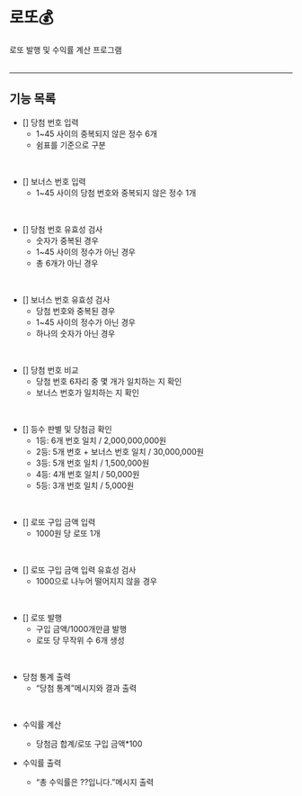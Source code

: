 # 로또💰
로또 발행 및 수익률 계산 프로그램
<br>
<br>

---
## 기능 목록
- [] 당첨 번호 입력
	- 1~45 사이의 중복되지 않은 정수 6개
	- 쉼표를 기준으로 구분
<br>

- [] 보너스 번호 입력
	- 1~45 사이의  당첨 번호와 중복되지 않은 정수 1개
<br>

- [] 당첨 번호 유효성 검사
	- 숫자가 중복된 경우
	- 1~45 사이의 정수가 아닌 경우
	- 총 6개가 아닌 경우
<br>

- [] 보너스 번호 유효성 검사
	- 당첨 번호와 중복된 경우
	- 1~45 사이의 정수가 아닌 경우
	- 하나의 숫자가 아닌 경우
<br>

- [] 당첨 번호 비교
	- 당첨 번호 6자리 중 몇 개가 일치하는 지 확인
	- 보너스 번호가 일치하는 지 확인
<br>

- [] 등수 판별 및 당첨금 확인
	- 1등: 6개 번호 일치 / 2,000,000,000원
	- 2등: 5개 번호 + 보너스 번호 일치 / 30,000,000원
	- 3등: 5개 번호 일치 / 1,500,000원
	- 4등: 4개 번호 일치 / 50,000원
	- 5등: 3개 번호 일치 / 5,000원
<br>

- [] 로또 구입 금액 입력
    - 1000원 당 로또 1개
<br>

- [] 로또 구입 금액 입력 유효성 검사
	- 1000으로 나누어 떨어지지 않을 경우
<br>

- [] 로또 발행
	- 구입 금액/1000개만큼 발행
	- 로또 당 무작위 수 6개 생성
<br>

- 당첨 통계 출력
	- “당첨 통계”메시지와 결과 출력
<br>

- 수익률 계산
	- 당첨금 합계/로또 구입 금액*100

- 수익률 출력
	- “총 수익률은 ??입니다.”메시지 출력
